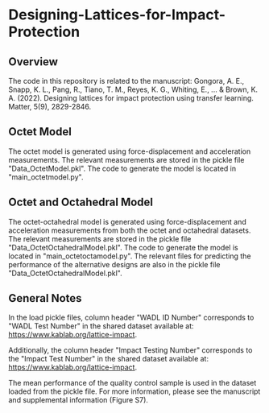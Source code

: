 # Designing-Lattices-for-Impact-Protection
## Overview
The code in this repository is related to the manuscript: Gongora, A. E., Snapp, K. L., Pang, R., Tiano, T. M., Reyes, K. G., Whiting, E., ... & Brown, K. A. (2022). Designing lattices for impact protection using transfer learning. Matter, 5(9), 2829-2846.

## Octet Model
The octet model is generated using force-displacement and acceleration measurements. The relevant measurements are stored in the pickle file "Data_OctetModel.pkl". The code to generate the model is located in "main_octetmodel.py".

## Octet and Octahedral Model
The octet-octahedral model is generated using force-displacement and acceleration measurements from both the octet and octahedral datasets. The relevant measurements are stored in the pickle file "Data_OctetOctahedralModel.pkl". The code to generate the model is located in "main_octetoctamodel.py". The relevant files for predicting the performance of the alternative designs are also in the pickle file "Data_OctetOctahedralModel.pkl". 

## General Notes
In the load pickle files, column header "WADL ID Number" corresponds to "WADL Test Number" in the shared dataset available at: https://www.kablab.org/lattice-impact.

Additionally, the column header "Impact Testing Number" corresponds to the "Impact Test Number" in the shared dataset available at: https://www.kablab.org/lattice-impact.

The mean performance of the quality control sample is used in the dataset loaded from the pickle file. For more information, please see the manuscript and supplemental information (Figure S7). 
